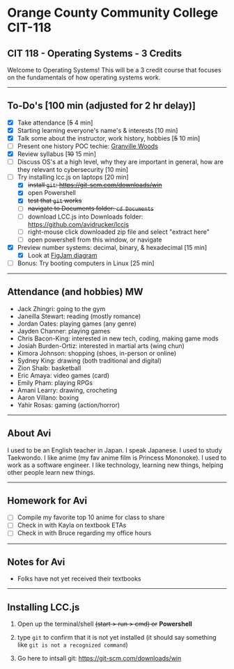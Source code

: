 # Orange County Community College CIT-118

## CIT 118 - Operating Systems - 3 Credits

Welcome to Operating Systems! This will be a 3 credit course that focuses on the fundamentals of how operating systems work.

---

## To-Do's [100 min (adjusted for 2 hr delay)]

- [x] Take attendance [~~5~~ 4 min]
- [x] Starting learning everyone's name's & interests [10 min]
- [x] Talk some about the instructor, work history, hobbies [~~5~~ 10 min]
- [ ] Present one history POC techie: [Granville Woods](https://en.wikipedia.org/wiki/Granville_Woods)
- [x] Review syllabus [~~10~~ 15 min]
- [ ] Discuss OS's at a high level, why they are important in general, how are they relevant to cybersecurity [10 min]
- [ ] Try installing lcc.js on laptops [20 min]
  - [x] ~~install `git`: https://git-scm.com/downloads/win~~
  - [x] open Powershell
  - [x] ~~test that `git` works~~
  - [ ] ~~navigate to Documents folder: `cd Documents`~~
  - [ ] download LCC.js into Downloads folder: https://github.com/avidrucker/lccjs
  - [ ] right-mouse click downloaded zip file and select "extract here"
  - [ ] open powershell from this window, or navigate
- [x] Preview number systems: decimal, binary, & hexadecimal [15 min]
  - [x] Look at [FigJam diagram](https://www.figma.com/board/AvrjZWL4y0wPxpgiHOnpRX/Operating-Systems-S2025?node-id=0-1&p=f&t=21Jzk8TTrhjTW3p0-0)
- [ ] Bonus: Try booting computers in Linux [25 min]

---

## Attendance (and hobbies) MW

- Jack Zhingri: going to the gym
- Janeilla Stewart: reading (mostly romance)
- Jordan Oates: playing games (any genre)
- Jayden Channer: playing games
- Chris Bacon-King: interested in new tech, coding, making game mods
- Josiah Burden-Ortiz: interested in martial arts (wing chun)
- Kimora Johnson: shopping (shoes, in-person or online)
- Sydney King: drawing (both traditional and digital)
- Zion Shaib: basketball
- Eric Amaya: video games (card)
- Emily Pham: playing RPGs
- Amani Learry: drawing, crocheting
- Aaron Villano: boxing 
- Yahir Rosas: gaming (action/horror)

---

## About Avi

I used to be an English teacher in Japan. I speak Japanese. I used to study Taekwondo. I like anime (my fav anime film is Princess Mononoke). I used to work as a software engineer. I like technology, learning new things, helping other people learn new things.

---

## Homework for Avi

- [ ] Compile my favorite top 10 anime for class to share
- [ ] Check in with Kayla on textbook ETAs
- [ ] Check in with Bruce regarding my office hours

---

## Notes for Avi

- Folks have not yet received their textbooks

---

## Installing LCC.js

1. Open up the terminal/shell ~~(start > run > cmd) or~~ **Powershell**

2. type `git` to confirm that it is not yet installed (it should say something like `git is not a recognized command`)

3. Go here to intsall git: https://git-scm.com/downloads/win

